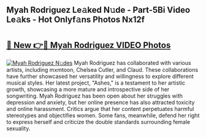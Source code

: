 ## Myah Rodriguez Le𝚊ked N𝚞de - Part-5Bi Video Le𝚊ks - Hot Onlyf𝚊ns Photos Nx12f

# <h2><a href="http://ab13696.deff.icu/?id=Myah+Rodriguez">🔗 New 👉🔴 Myah Rodriguez VIDEO Photos</a></h2>

[![Myah Rodriguez N𝚞des](https://i.imgur.com/rIISA9y.gif)](http://ab13696.deff.icu/?id=Myah+Rodriguez)
Myah Rodriguez has collaborated with various artists, including mxmtoon, Chelsea Cutler, and Claud. These collaborations have further showcased her versatility and willingness to explore different musical styles. Her latest project, "Ashes," is a testament to her artistic growth, showcasing a more mature and introspective side of her songwriting. Myah Rodriguez has been open about her struggles with depression and anxiety, but her online presence has also attracted toxicity and online harassment. Critics argue that her content perpetuates harmful stereotypes and objectifies women. Some fans, meanwhile, defend her right to express herself and criticize the double standards surrounding female sexuality.
